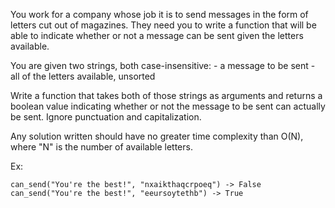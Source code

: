 You work for a company whose job it is to send messages in the form of letters cut out of magazines.
They need you to write a function that will be able to indicate whether or not a message can be sent given the letters available.

You are given two strings, both case-insensitive:
    - a message to be sent
    - all of the letters available, unsorted

Write a function that takes both of those strings as arguments and returns a boolean value indicating whether or not the message to be sent can actually be sent. Ignore punctuation and capitalization.

Any solution written should have no greater time complexity than O(N), where "N" is the number of available letters.

Ex:

```
can_send("You're the best!", "nxaikthaqcrpoeq") -> False
can_send("You're the best!", "eeursoytethb") -> True
```